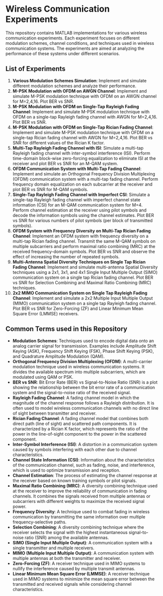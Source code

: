 # Wireless Communication Experiments

This repository contains MATLAB implementations for various wireless communication experiments. Each experiment focuses on different modulation schemes, channel conditions, and techniques used in wireless communication systems. The experiments are aimed at analyzing the performance of these systems under different scenarios.

## List of Experiments

1. **Various Modulation Schemes Simulation**: Implement and simulate different modulation schemes and analyze their performance.
2. **M-PSK Modulation with OFDM on AWGN Channel**: Implement and simulate M-PSK modulation technique with OFDM on an AWGN channel for M=2,4,16. Plot BER vs SNR.
3. **M-PSK Modulation with OFDM on Single-Tap Rayleigh Fading Channel**: Implement and simulate M-PSK modulation technique with OFDM on a single-tap Rayleigh fading channel with AWGN for M=2,4,16. Plot BER vs SNR.
4. **M-PSK Modulation with OFDM on Single-Tap Rician Fading Channel**: Implement and simulate M-PSK modulation technique with OFDM on a single-tap Rician fading channel with AWGN for M=2,4,16. Plot BER vs SNR for different values of the Rician K factor.
5. **Multi-Tap Rayleigh Fading Channel with ISI**: Simulate a multi-tap Rayleigh fading channel with inter-symbol interference (ISI). Perform time-domain block-wise zero-forcing equalization to eliminate ISI at the receiver and plot BER vs SNR for an M-QAM system.
6. **OFDM Communication System with Multi-Tap Fading Channel**: Implement and simulate an Orthogonal Frequency Division Multiplexing (OFDM) communication system with a multi-tap fading channel. Perform frequency domain equalization on each subcarrier at the receiver and plot BER vs SNR for M-QAM symbols.
7. **Single-Tap Rayleigh Fading Channel with Imperfect CSI**: Simulate a single-tap Rayleigh fading channel with imperfect channel state information (CSI) for an M-QAM communication system for M=4. Perform channel estimation at the receiver using pilot symbols and decode the information symbols using the channel estimates. Plot BER vs SNR for various numbers of pilot symbols (per block of transmitted symbols).
8. **OFDM System with Frequency Diversity on Multi-Tap Rician Fading Channel**: Implement an OFDM system with frequency diversity on a multi-tap Rician fading channel. Transmit the same M-QAM symbols on multiple subcarriers and perform maximal ratio combining (MRC) at the received frequency-domain symbols. Plot BER vs SNR and observe the effect of increasing the number of repeated symbols.
9. **Multi-Antenna Spatial Diversity Techniques on Single Tap Rician Fading Channel**: Implement and simulate multi-antenna Spatial Diversity techniques using a 2x1, 3x1, and 4x1 Single Input Multiple Output (SIMO) communication system on a single tap Rician fading channel. Plot BER vs SNR for Selection Combining and Maximal Ratio Combining (MRC) techniques.
10. **2x2 MIMO Communication System on Single Tap Rayleigh Fading Channel**: Implement and simulate a 2x2 Multiple Input Multiple Output (MIMO) communication system on a single tap Rayleigh fading channel. Plot BER vs SNR for Zero-Forcing (ZF) and Linear Minimum Mean Square Error (LMMSE) receivers.

## Common Terms used in this Repository

- **Modulation Schemes**: Techniques used to encode digital data onto an analog carrier signal for transmission. Examples include Amplitude Shift Keying (ASK), Frequency Shift Keying (FSK), Phase Shift Keying (PSK), and Quadrature Amplitude Modulation (QAM).
- **Orthogonal Frequency Division Multiplexing (OFDM)**: A multi-carrier modulation technique used in wireless communication systems. It divides the available spectrum into multiple subcarriers, which are modulated using QAM or PSK.
- **BER vs SNR**: Bit Error Rate (BER) vs Signal-to-Noise Ratio (SNR) is a plot showing the relationship between the bit error rate of a communication system and the signal-to-noise ratio of the received signal.
- **Rayleigh Fading Channel**: A fading channel model in which the magnitude of the channel response follows a Rayleigh distribution. It is often used to model wireless communication channels with no direct line of sight between transmitter and receiver.
- **Rician Fading Channel**: A fading channel model that combines both direct path (line of sight) and scattered path components. It is characterized by a Rician K factor, which represents the ratio of the power in the line-of-sight component to the power in the scattered component.
- **Inter-Symbol Interference (ISI)**: A distortion in a communication system caused by symbols interfering with each other due to channel characteristics.
- **Channel State Information (CSI)**: Information about the characteristics of the communication channel, such as fading, noise, and interference, which is used to optimize transmission and reception.
- **Channel Estimation**: The process of estimating the channel response at the receiver based on known training symbols or pilot signals.
- **Maximal Ratio Combining (MRC)**: A diversity combining technique used at the receiver to improve the reliability of communication in fading channels. It combines the signals received from multiple antennas or subcarriers with different weights to maximize the received signal power.
- **Frequency Diversity**: A technique used to combat fading in wireless communication by transmitting the same information over multiple frequency-selective paths.
- **Selection Combining**: A diversity combining technique where the receiver selects the signal with the highest instantaneous signal-to-noise ratio (SNR) among the available antennas.
- **SIMO (Single Input Multiple Output)**: A communication system with a single transmitter and multiple receivers.
- **MIMO (Multiple Input Multiple Output)**: A communication system with multiple antennas at both the transmitter and receiver.
- **Zero-Forcing (ZF)**: A receiver technique used in MIMO systems to nullify the interference caused by multiple transmit antennas.
- **Linear Minimum Mean Square Error (LMMSE)**: A receiver technique used in MIMO systems to minimize the mean square error between the transmitted and received signals while considering channel characteristics.
